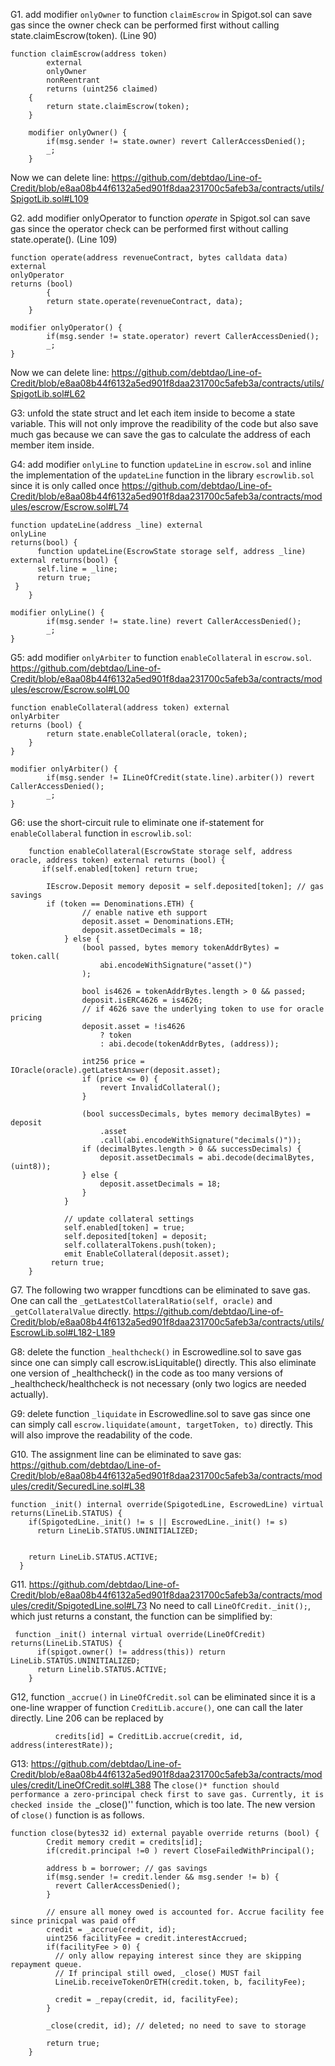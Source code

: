 G1. add modifier ``onlyOwner`` to   function ``claimEscrow`` in Spigot.sol can save gas since the owner check can be performed first without calling state.claimEscrow(token). (Line 90)
```
function claimEscrow(address token)
        external
        onlyOwner
        nonReentrant
        returns (uint256 claimed) 
    {
        return state.claimEscrow(token);
    }

    modifier onlyOwner() {
        if(msg.sender != state.owner) revert CallerAccessDenied();
        _;
    }
```
Now we can delete line: 
https://github.com/debtdao/Line-of-Credit/blob/e8aa08b44f6132a5ed901f8daa231700c5afeb3a/contracts/utils/SpigotLib.sol#L109

G2. add modifier onlyOperator to   function *operate* in Spigot.sol can save gas since the operator check can be performed first without calling state.operate(). (Line 109)
```
function operate(address revenueContract, bytes calldata data) external         
onlyOperator 
returns (bool)
        {
        return state.operate(revenueContract, data);
    }

modifier onlyOperator() {
        if(msg.sender != state.operator) revert CallerAccessDenied();
        _;
}
```
Now we can delete line: 
https://github.com/debtdao/Line-of-Credit/blob/e8aa08b44f6132a5ed901f8daa231700c5afeb3a/contracts/utils/SpigotLib.sol#L62

 G3: unfold the state struct and let each item inside to become a state variable. This will not only improve the readibility of the code but also save much gas because we can save the gas to calculate the address of each member item inside.
 

G4: add modifier ``onlyLine`` to function ``updateLine`` in ``escrow.sol`` and inline the implementation of the ``updateLine`` function in the library ``escrowlib.sol`` since it is only called once
https://github.com/debtdao/Line-of-Credit/blob/e8aa08b44f6132a5ed901f8daa231700c5afeb3a/contracts/modules/escrow/Escrow.sol#L74
```
function updateLine(address _line) external 
onlyLine
returns(bool) {
      function updateLine(EscrowState storage self, address _line) external returns(bool) {
      self.line = _line;
      return true;
 }
    }

modifier onlyLine() {
        if(msg.sender != state.line) revert CallerAccessDenied();
        _;
}
```

G5: add modifier ``onlyArbiter`` to function ``enableCollateral`` in ``escrow.sol``.
https://github.com/debtdao/Line-of-Credit/blob/e8aa08b44f6132a5ed901f8daa231700c5afeb3a/contracts/modules/escrow/Escrow.sol#L00
```
function enableCollateral(address token) external 
onlyArbiter
returns (bool) {
        return state.enableCollateral(oracle, token);
    }
}

modifier onlyArbiter() {
        if(msg.sender != ILineOfCredit(state.line).arbiter()) revert CallerAccessDenied();
        _;
}
```

G6: use the short-circuit rule to eliminate one if-statement for ``enableCollaberal`` function in ``escrowlib.sol``:
```
    function enableCollateral(EscrowState storage self, address oracle, address token) external returns (bool) {
       if(self.enabled[token] return true;

        IEscrow.Deposit memory deposit = self.deposited[token]; // gas savings
        if (token == Denominations.ETH) {
                // enable native eth support
                deposit.asset = Denominations.ETH;
                deposit.assetDecimals = 18;
            } else {
                (bool passed, bytes memory tokenAddrBytes) = token.call(
                    abi.encodeWithSignature("asset()")
                );

                bool is4626 = tokenAddrBytes.length > 0 && passed;
                deposit.isERC4626 = is4626;
                // if 4626 save the underlying token to use for oracle pricing
                deposit.asset = !is4626
                    ? token
                    : abi.decode(tokenAddrBytes, (address));

                int256 price = IOracle(oracle).getLatestAnswer(deposit.asset);
                if (price <= 0) {
                    revert InvalidCollateral();
                }

                (bool successDecimals, bytes memory decimalBytes) = deposit
                    .asset
                    .call(abi.encodeWithSignature("decimals()"));
                if (decimalBytes.length > 0 && successDecimals) {
                    deposit.assetDecimals = abi.decode(decimalBytes, (uint8));
                } else {
                    deposit.assetDecimals = 18;
                }
            }

            // update collateral settings
            self.enabled[token] = true;
            self.deposited[token] = deposit;
            self.collateralTokens.push(token);
            emit EnableCollateral(deposit.asset);
         return true;
    }

```

G7. The following two wrapper funcdtions can be eliminated to save gas. One can call the ``_getLatestCollateralRatio(self, oracle)`` and ``_getCollateralValue`` directly. 
https://github.com/debtdao/Line-of-Credit/blob/e8aa08b44f6132a5ed901f8daa231700c5afeb3a/contracts/utils/EscrowLib.sol#L182-L189

G8: delete the function ``_healthcheck()`` in Escrowedline.sol to save gas since one can simply call escrow.isLiquitable() directly. This also eliminate one version of _healthcheck() in the code as too many versions of _healthcheck/healthcheck is not necessary (only two logics are needed actually). 

G9: delete function ``_liquidate`` in Escrowedline.sol to save gas since one can simply call ``escrow.liquidate(amount, targetToken, to)`` directly. This will also improve the readability of the code.


G10. The assignment line can be eliminated to save gas:
https://github.com/debtdao/Line-of-Credit/blob/e8aa08b44f6132a5ed901f8daa231700c5afeb3a/contracts/modules/credit/SecuredLine.sol#L38
```
function _init() internal override(SpigotedLine, EscrowedLine) virtual returns(LineLib.STATUS) {
    if(SpigotedLine._init() != s || EscrowedLine._init() != s) 
      return LineLib.STATUS.UNINITIALIZED;
    
    
    return LineLib.STATUS.ACTIVE;
  }
```

G11.  https://github.com/debtdao/Line-of-Credit/blob/e8aa08b44f6132a5ed901f8daa231700c5afeb3a/contracts/modules/credit/SpigotedLine.sol#L73
No need to call ``LineOfCredit._init();``, which just returns a constant, the function can be simplified by:
```
 function _init() internal virtual override(LineOfCredit) returns(LineLib.STATUS) {
      if(spigot.owner() != address(this)) return LineLib.STATUS.UNINITIALIZED;
      return Linelib.STATUS.ACTIVE;
    }
```

G12, function ``_accrue()`` in ``LineOfCredit.sol`` can be eliminated since it is a one-line wrapper of function ``CreditLib.accure()``, one can call the later directly. Line 206 can be replaced by
```
          credits[id] = CreditLib.accrue(credit, id, address(interestRate));
```

G13: https://github.com/debtdao/Line-of-Credit/blob/e8aa08b44f6132a5ed901f8daa231700c5afeb3a/contracts/modules/credit/LineOfCredit.sol#L388
The ``close()* function should performance a zero-principal check first to save gas. Currently, it is checked inside the ``_close()'' function, which is too late. The new version of ``close()`` function is as follows. 
```
function close(bytes32 id) external payable override returns (bool) {
        Credit memory credit = credits[id];
        if(credit.principal !=0 ) revert CloseFailedWithPrincipal();
 
        address b = borrower; // gas savings
        if(msg.sender != credit.lender && msg.sender != b) {
          revert CallerAccessDenied();
        }

        // ensure all money owed is accounted for. Accrue facility fee since prinicpal was paid off
        credit = _accrue(credit, id);
        uint256 facilityFee = credit.interestAccrued;
        if(facilityFee > 0) {
          // only allow repaying interest since they are skipping repayment queue.
          // If principal still owed, _close() MUST fail
          LineLib.receiveTokenOrETH(credit.token, b, facilityFee);

          credit = _repay(credit, id, facilityFee);
        }

        _close(credit, id); // deleted; no need to save to storage

        return true;
    }
```